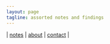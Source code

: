 ```yaml
---
layout: page
tagline: assorted notes and findings
---
```


|  [notes](./notes/)  |  [about]()  |  [contact]()  |